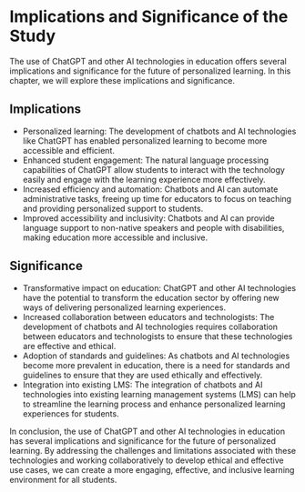 Implications and Significance of the Study
======================================================

The use of ChatGPT and other AI technologies in education offers several implications and significance for the future of personalized learning. In this chapter, we will explore these implications and significance.

Implications
------------

* Personalized learning: The development of chatbots and AI technologies like ChatGPT has enabled personalized learning to become more accessible and efficient.
* Enhanced student engagement: The natural language processing capabilities of ChatGPT allow students to interact with the technology easily and engage with the learning experience more effectively.
* Increased efficiency and automation: Chatbots and AI can automate administrative tasks, freeing up time for educators to focus on teaching and providing personalized support to students.
* Improved accessibility and inclusivity: Chatbots and AI can provide language support to non-native speakers and people with disabilities, making education more accessible and inclusive.

Significance
------------

* Transformative impact on education: ChatGPT and other AI technologies have the potential to transform the education sector by offering new ways of delivering personalized learning experiences.
* Increased collaboration between educators and technologists: The development of chatbots and AI technologies requires collaboration between educators and technologists to ensure that these technologies are effective and ethical.
* Adoption of standards and guidelines: As chatbots and AI technologies become more prevalent in education, there is a need for standards and guidelines to ensure that they are used ethically and effectively.
* Integration into existing LMS: The integration of chatbots and AI technologies into existing learning management systems (LMS) can help to streamline the learning process and enhance personalized learning experiences for students.

In conclusion, the use of ChatGPT and other AI technologies in education has several implications and significance for the future of personalized learning. By addressing the challenges and limitations associated with these technologies and working collaboratively to develop ethical and effective use cases, we can create a more engaging, effective, and inclusive learning environment for all students.
